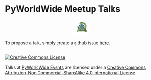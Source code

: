 # PyWorldWide Meetup Talks

<p align="center">
    <img src="./assets/logo/pyworldwise-logo-withoutbg.png" width="10%" />
</p>

To propose a talk, simply create a github issue [here][new-talk-proposal].

<br />
<a rel="license" href="http://creativecommons.org/licenses/by-nc-sa/4.0/"><img alt="Creative Commons License" style="border-width:0" src="https://i.creativecommons.org/l/by-nc-sa/4.0/88x31.png" /></a><br /><br /><span xmlns:dct="http://purl.org/dc/terms/" href="http://purl.org/dc/dcmitype/MovingImage" property="dct:title" rel="dct:type">Talks</span> at <a xmlns:cc="http://creativecommons.org/ns#" href="https://pyworldwide.org" property="cc:attributionName" rel="cc:attributionURL">PyWorldWide Events</a> are licensed under a <a rel="license" href="http://creativecommons.org/licenses/by-nc-sa/4.0/">Creative Commons Attribution-Non Commercial-ShareAlike 4.0 International License</a>.

[new-talk-proposal]: https://github.com/pyworldwide/talks/issues/new?assignees=Mr-Sunglasses&labels=proposal&template=talk-proposal.yaml
